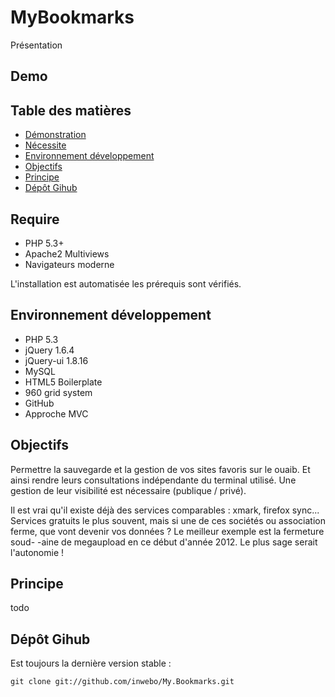 # MyBookmarks

Présentation

## Demo

## Table des matières

* [Démonstration](#demo)
* [Nécessite](#require)
* [Environnement développement](#Environnement-développement)
* [Objectifs](#objectifs)
* [Principe](#Principe)
* [Dépôt Gihub](#Dépôt-Gihub)

## Require

* PHP 5.3+
* Apache2 Multiviews
* Navigateurs moderne

L'installation est automatisée les prérequis sont vérifiés.

## Environnement développement

* PHP 5.3
* jQuery 1.6.4
* jQuery-ui 1.8.16
* MySQL
* HTML5 Boilerplate
* 960 grid system
* GitHub
* Approche MVC

## Objectifs

Permettre la sauvegarde et la gestion de vos sites favoris sur le ouaib. Et ainsi rendre leurs consultations
indépendante du terminal utilisé. Une gestion de leur visibilité est nécessaire (publique / privé).

Il est vrai qu'il existe déjà des services comparables : xmark, firefox sync...
Services gratuits le plus souvent, mais si une de ces sociétés ou association
ferme, que vont devenir vos données ? Le meilleur exemple est la fermeture soud-
-aine de megaupload en ce début d'année 2012.
Le plus sage serait l'autonomie !

## Principe

todo

## Dépôt Gihub

Est toujours la dernière version stable :

    git clone git://github.com/inwebo/My.Bookmarks.git
